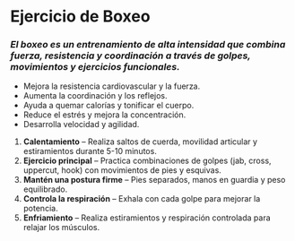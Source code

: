 # Ejercicio de Boxeo

### *El boxeo es un entrenamiento de alta intensidad que combina fuerza, resistencia y coordinación a través de golpes, movimientos y ejercicios funcionales.*

- Mejora la resistencia cardiovascular y la fuerza.
- Aumenta la coordinación y los reflejos.
- Ayuda a quemar calorías y tonificar el cuerpo.
- Reduce el estrés y mejora la concentración.
- Desarrolla velocidad y agilidad.

1. **Calentamiento** – Realiza saltos de cuerda, movilidad articular y estiramientos durante 5-10 minutos.
2. **Ejercicio principal** – Practica combinaciones de golpes (jab, cross, uppercut, hook) con movimientos de pies y esquivas.
3. **Mantén una postura firme** – Pies separados, manos en guardia y peso equilibrado.
4. **Controla la respiración** – Exhala con cada golpe para mejorar la potencia.
5. **Enfriamiento** – Realiza estiramientos y respiración controlada para relajar los músculos.